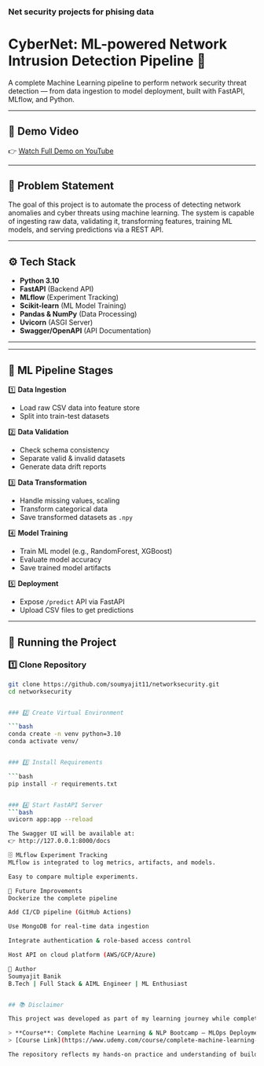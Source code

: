 ### Net security projects for phising data

# CyberNet: ML-powered Network Intrusion Detection Pipeline 🚀

A complete Machine Learning pipeline to perform network security threat detection — from data ingestion to model deployment, built with FastAPI, MLflow, and Python.

---

## 🔗 Demo Video

👉 [Watch Full Demo on YouTube](https://youtu.be/Tvo394MOjpA)

---

## 🧠 Problem Statement

The goal of this project is to automate the process of detecting network anomalies and cyber threats using machine learning. The system is capable of ingesting raw data, validating it, transforming features, training ML models, and serving predictions via a REST API.

---

## ⚙️ Tech Stack

- **Python 3.10**
- **FastAPI** (Backend API)
- **MLflow** (Experiment Tracking)
- **Scikit-learn** (ML Model Training)
- **Pandas & NumPy** (Data Processing)
- **Uvicorn** (ASGI Server)
- **Swagger/OpenAPI** (API Documentation)

---


---

## 🔬 ML Pipeline Stages

1️⃣ **Data Ingestion**  
- Load raw CSV data into feature store
- Split into train-test datasets

2️⃣ **Data Validation**  
- Check schema consistency
- Separate valid & invalid datasets
- Generate data drift reports

3️⃣ **Data Transformation**  
- Handle missing values, scaling
- Transform categorical data
- Save transformed datasets as `.npy`

4️⃣ **Model Training**  
- Train ML model (e.g., RandomForest, XGBoost)
- Evaluate model accuracy
- Save trained model artifacts

5️⃣ **Deployment**  
- Expose `/predict` API via FastAPI
- Upload CSV files to get predictions

---

## 🚀 Running the Project

### 1️⃣ Clone Repository

```bash
git clone https://github.com/soumyajit11/networksecurity.git
cd networksecurity


### 2️⃣ Create Virtual Environment

```bash
conda create -n venv python=3.10
conda activate venv/


### 3️⃣ Install Requirements

```bash
pip install -r requirements.txt


### 4️⃣ Start FastAPI Server
```bash
uvicorn app:app --reload

The Swagger UI will be available at:
👉 http://127.0.0.1:8000/docs

🗄️ MLflow Experiment Tracking
MLflow is integrated to log metrics, artifacts, and models.

Easy to compare multiple experiments.

🔮 Future Improvements
Dockerize the complete pipeline

Add CI/CD pipeline (GitHub Actions)

Use MongoDB for real-time data ingestion

Integrate authentication & role-based access control

Host API on cloud platform (AWS/GCP/Azure)

🏅 Author
Soumyajit Banik
B.Tech | Full Stack & AIML Engineer | ML Enthusiast


## 📚 Disclaimer

This project was developed as part of my learning journey while completing the following Udemy course:

> **Course**: Complete Machine Learning & NLP Bootcamp — MLOps Deployment  
> [Course Link](https://www.udemy.com/course/complete-machine-learning-nlp-bootcamp-mlops-deployment/?couponCode=KEEPLEARNING)

The repository reflects my hands-on practice and understanding of building a full ML pipeline with deployment.


